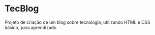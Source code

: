 # TecBlog

Projeto de criação de um blog sobre tecnologia, utilizando HTML e CSS básico, para aprendizado.
